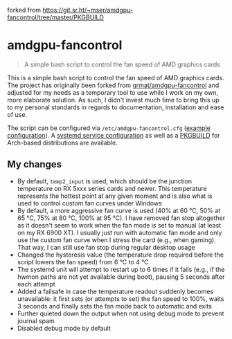 forked from https://git.sr.ht/~mser/amdgpu-fancontrol/tree/master/PKGBUILD

# amdgpu-fancontrol

> A simple bash script to control the fan speed of AMD graphics cards

This is a simple bash script to control the fan speed of AMD graphics cards.
The project has originally been forked from
[grmat/amdgpu-fancontrol][original-project] and adjusted for my needs as a
temporary tool to use while I work on my own, more elaborate solution. As such,
I didn't invest much time to bring this up to my personal standards in regards
to documentation, installation and ease of use.

The script can be configured via `/etc/amdgpu-fancontrol.cfg`
([example configuration](etc-amdgpu-fancontrol.cfg)). A
[systemd service configuration](amdgpu-fancontrol.service) as well as a
[PKGBUILD](PKGBUILD) for Arch-based distributions are available.

## My changes

+ By default, `temp2_input` is used, which should be the junction temperature
  on RX 5xxx series cards and newer. This temperature represents the hottest
  point at any given moment and is also what is used to control custom fan
  curves under Windows
+ By default, a more aggressive fan curve is used (40% at 60 °C, 50% at 65 °C,
  75% at 80 °C, 100% at 95 °C). I have removed fan stop altogether as it
  doesn't seem to work when the fan mode is set to manual (at least on my RX
  6900 XT). I usually just run with automatic fan mode and only use the custom
  fan curve when I stress the card (e.g., when gaming). That way, I can still
  use fan stop during regular desktop usage
+ Changed the hysteresis value (the temperature drop required before the script
  lowers the fan speed) from 6 °C to 4 °C
+ The systemd unit will attempt to restart up to 6 times if it fails (e.g., if
  the hwmon paths are not yet available during boot), pausing 5 seconds after
  each attempt
+ Added a failsafe in case the temperature readout suddenly becomes
  unavailable: it first sets (or attempts to set) the fan speed to 100%, waits
  3 seconds and finally sets the fan mode back to automatic and exits
+ Further quieted down the output when not using debug mode to prevent journal
  spam
+ Disabled debug mode by default

[original-project]: https://github.com/grmat/amdgpu-fancontrol
[pwm-bug]: https://gitlab.freedesktop.org/drm/amd/-/issues/1164
[pwm-bug-explained]: https://gitlab.freedesktop.org/drm/amd/-/issues/1164#note_599349
